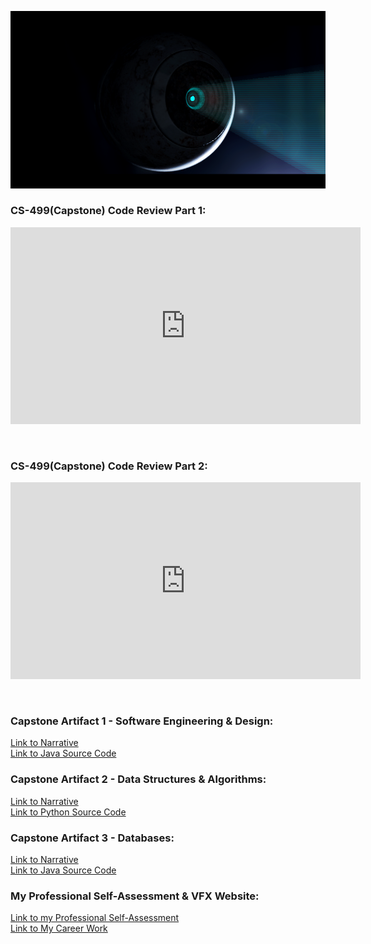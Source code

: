 
![3D Render:](https://github.com/Pbingy1788/pbingy1788.github.io/blob/master/images/Renderv6.png)


### CS-499(Capstone) Code Review Part 1:
<iframe width="560" height="315" src="https://www.youtube.com/embed/k9iogyd2K_I" frameborder="0" allow="accelerometer; autoplay; encrypted-media; gyroscope; picture-in-picture" allowfullscreen></iframe>

<p>&nbsp;</p>

### CS-499(Capstone) Code Review Part 2:
<iframe width="560" height="315" src="https://www.youtube.com/embed/_afPZty8hCc" frameborder="0" allow="accelerometer; autoplay; encrypted-media; gyroscope; picture-in-picture" allowfullscreen></iframe>

<p>&nbsp;</p>

### Capstone Artifact 1 - Software Engineering & Design:
[Link to Narrative](https://github.com/Pbingy1788/pbingy1788.github.io/blob/master/Artifact%20%231/Bingham_William_CS_499_MilestoneTwo_Narrative.docx)<br/>
[Link to Java Source Code](https://github.com/Pbingy1788/pbingy1788.github.io/tree/master/Artifact%20%231/SRC)<br/>

### Capstone Artifact 2 - Data Structures & Algorithms:
[Link to Narrative](https://github.com/Pbingy1788/pbingy1788.github.io/blob/master/Artifact%20%232/Bingham_William_CS499_4_2_MilestoneThree_Narrative.docx)<br/>
[Link to Python Source Code](https://github.com/Pbingy1788/pbingy1788.github.io/blob/master/Artifact%20%232/CS_499_Final.py#L39)<br/>

### Capstone Artifact 3 - Databases:
[Link to Narrative](https://github.com/Pbingy1788/pbingy1788.github.io/tree/master/Artifact%20%233/SRC)<br/>
[Link to Java Source Code](https://github.com/Pbingy1788/pbingy1788.github.io/tree/master/Artifact%20%233/SRC)<br/>

### My Professional Self-Assessment & VFX Website:
[Link to my Professional Self-Assessment](https://github.com/Pbingy1788/pbingy1788.github.io/blob/master/Bingham_William_CS499_Professional_SelfAssessment.docx)<br/>
[Link to My Career Work](https://pbingham1788.wixsite.com/areaofeffects/models)<br/>


